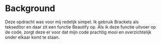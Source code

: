 # Background
Deze opdracht was voor mij redelijk simpel. 
Ik gebruik Brackets als tekseditor en daar zit een functie Beautify op. 
Als ik deze functie uitvoer op de code, zorgt deze er voor dat mijn code prachtig mooi en overzichtelijk 
onder elkaar komt te staan. 
